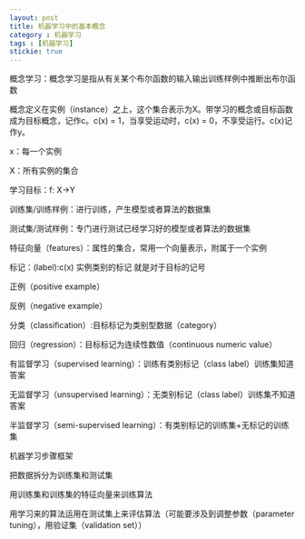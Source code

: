 ```yaml
---
layout: post
title: 机器学习中的基本概念
category : 机器学习
tags : [机器学习]
stickie: true
---
```


概念学习：概念学习是指从有关某个布尔函数的输入输出训练样例中推断出布尔函数

概念定义在实例（instance）之上，这个集合表示为X。带学习的概念或目标函数成为目标概念，记作c。c(x) = 1，当享受运动时，c(x) = 0，不享受运行。c(x)记作y。

x：每一个实例

X：所有实例的集合

学习目标：f: X->Y

 

训练集/训练样例：进行训练，产生模型或者算法的数据集

测试集/测试样例：专门进行测试已经学习好的模型或者算法的数据集

特征向量（features）：属性的集合，常用一个向量表示，附属于一个实例

标记：(label):c(x) 实例类别的标记 就是对于目标的记号

正例（positive example）

反例（negative example）

 

分类（classification）:目标标记为类别型数据（category）

回归（regression）：目标标记为连续性数值（continuous numeric value）

 

有监督学习（supervised learning）：训练有类别标记（class label）训练集知道答案

无监督学习（unsupervised learning）：无类别标记（class label）训练集不知道答案

半监督学习（semi-supervised learning）：有类别标记的训练集+无标记的训练集

 

机器学习步骤框架

把数据拆分为训练集和测试集

用训练集和训练集的特征向量来训练算法

用学习来的算法运用在测试集上来评估算法（可能要涉及到调整参数（parameter tuning），用验证集（validation set））